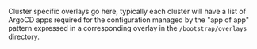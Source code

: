 Cluster specific overlays go here, typically each cluster will have a list of ArgoCD apps required for the configuration managed by the "app of app" pattern expressed in a corresponding overlay in the `/bootstrap/overlays` directory.